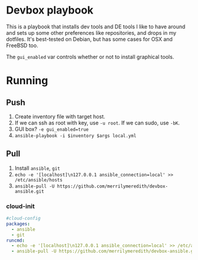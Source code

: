 # Devbox playbook

This is a playbook that installs dev tools and DE tools I like to have around 
and sets up some other preferences like repositories, and drops in my dotfiles. 
It's best-tested on Debian, but has some cases for OSX and FreeBSD too.

The `gui_enabled` var controls whether or not to install graphical tools.

# Running

## Push

1. Create inventory file with target host.
2. If we can ssh as root with key, use `-u root`.  If we can sudo, use `-bK`.
3. GUI box? `-e gui_enabled=true`
4. `ansible-playbook -i $inventory $args local.yml`

## Pull

1. Install `ansible`, `git`
2. `echo -e '[localhost]\n127.0.0.1 ansible_connection=local' >> /etc/ansible/hosts`
2. `ansible-pull -U https://github.com/merrilymeredith/devbox-ansible.git`

### cloud-init

```yaml
#cloud-config
packages:
  - ansible
  - git
runcmd:
  - echo -e '[localhost]\n127.0.0.1 ansible_connection=local' >> /etc/ansible/hosts
  - ansible-pull -U https://github.com/merrilymeredith/devbox-ansible.git
```

